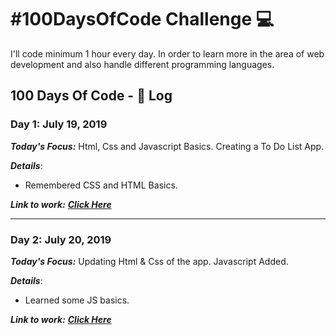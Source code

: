 # #100DaysOfCode Challenge 💻
I'll code minimum 1 hour every day. In order to learn more in the area of web development and also handle different programming languages.

## 100 Days Of Code - 📓 Log
### Day 1: July 19, 2019
***Today's Focus:*** Html, Css and Javascript Basics. Creating a To Do List App.

***Details***:
 - Remembered CSS and HTML Basics.

***Link to work:***  [***Click Here***](https://github.com/Saul-Lara/To-Do-List-App)

----

### Day 2: July 20, 2019
***Today's Focus:*** Updating Html & Css of the app. Javascript Added.

***Details***:
 - Learned some JS basics.

***Link to work:***  [***Click Here***](https://github.com/Saul-Lara/To-Do-List-App)
